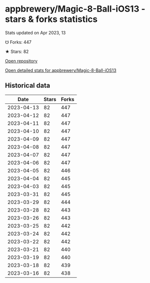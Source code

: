 # appbrewery/Magic-8-Ball-iOS13 - stars & forks statistics

Stats updated on Apr 2023, 13

☋ Forks: 447

★ Stars: 82

[Open repository](https://github.com/appbrewery/Magic-8-Ball-iOS13)

[Open detailed stats for appbrewery/Magic-8-Ball-iOS13](https://reviewgithub.com/rep/appbrewery/Magic-8-Ball-iOS13)

## Historical data
| Date | Stars | Forks |
|------|-------|-------|
| 2023-04-13 | 82 | 447 | 
| 2023-04-12 | 82 | 447 | 
| 2023-04-11 | 82 | 447 | 
| 2023-04-10 | 82 | 447 | 
| 2023-04-09 | 82 | 447 | 
| 2023-04-08 | 82 | 447 | 
| 2023-04-07 | 82 | 447 | 
| 2023-04-06 | 82 | 447 | 
| 2023-04-05 | 82 | 446 | 
| 2023-04-04 | 82 | 445 | 
| 2023-04-03 | 82 | 445 | 
| 2023-03-31 | 82 | 445 | 
| 2023-03-29 | 82 | 444 | 
| 2023-03-28 | 82 | 443 | 
| 2023-03-26 | 82 | 443 | 
| 2023-03-25 | 82 | 442 | 
| 2023-03-24 | 82 | 442 | 
| 2023-03-22 | 82 | 442 | 
| 2023-03-21 | 82 | 440 | 
| 2023-03-19 | 82 | 440 | 
| 2023-03-18 | 82 | 439 | 
| 2023-03-16 | 82 | 438 | 

